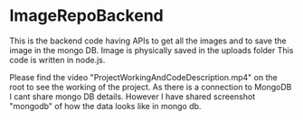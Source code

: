 # ImageRepoBackend

This is the backend code having APIs to get all the images and to save the image in the mongo DB. Image is physically saved in the uploads folder
This code is written in node.js.

Please find the video "ProjectWorkingAndCodeDescription.mp4" on the root to see the working of the project. As there is a connection to MongoDB I cant share mongo DB details. However I have shared screenshot "mongodb" of how the data looks like in mongo db.
